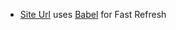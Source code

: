 - [Site Url](https://github.com/vitejs/vite-plugin-react/blob/main/packages/plugin-react/README.md) uses [Babel](https://babeljs.io/) for Fast Refresh
